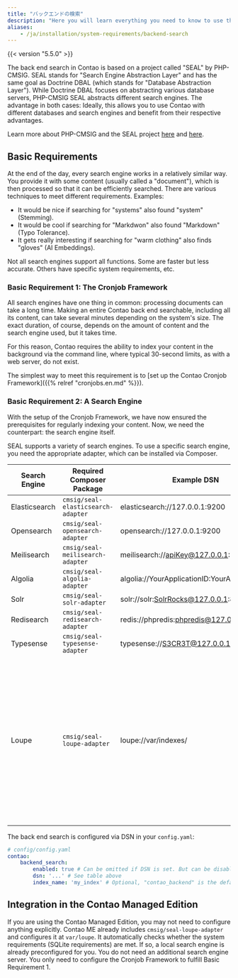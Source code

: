 ```yaml
---
title: "バックエンドの検索"
description: "Here you will learn everything you need to know to use the Contao backend search."
aliases:
    - /ja/installation/system-requirements/backend-search
---
```


{{< version "5.5.0" >}}

The back end search in Contao is based on a project called "SEAL" by PHP-CMSIG. SEAL stands for "Search Engine Abstraction Layer" and has the same goal as Doctrine DBAL (which stands for "Database Abstraction Layer"). While Doctrine DBAL focuses on abstracting various database servers, PHP-CMSIG SEAL abstracts different search engines. The advantage in both cases: Ideally, this allows you to use Contao with different databases and search engines and benefit from their respective advantages.

Learn more about PHP-CMSIG and the SEAL project [here][PHP-CMSIG] and [here][SEAL].

## Basic Requirements

At the end of the day, every search engine works in a relatively similar way. You provide it with some content (usually 
called a "document"), which is then processed so that it can be efficiently searched. There are various techniques to meet different requirements. Examples:

* It would be nice if searching for "systems" also found "system" (Stemming).
* It would be cool if searching for "Markdwon" also found "Markdown" (Typo Tolerance).
* It gets really interesting if searching for "warm clothing" also finds "gloves" (AI Embeddings).

Not all search engines support all functions. Some are faster but less accurate. Others have specific system requirements, etc.

### Basic Requirement 1: The Cronjob Framework

All search engines have one thing in common: processing documents can take a long time. Making an entire Contao back end searchable, including all its content, can take several minutes depending on the system's size. The exact duration, of course, depends on the amount of content and the search engine used, but it takes time.

For this reason, Contao requires the ability to index your content in the background via the command line, where typical 30-second limits, as with a web server, do not exist.

The simplest way to meet this requirement is to [set up the Contao Cronjob Framework]({{% relref "cronjobs.en.md" %}}).

### Basic Requirement 2: A Search Engine

With the setup of the Cronjob Framework, we have now ensured the prerequisites for regularly indexing your content. Now, we need the counterpart: the search engine itself.

SEAL supports a variety of search engines. To use a specific search engine, you need the appropriate adapter, which can be installed via Composer.

| Search Engine  | Required Composer Package    | Example DSN                                | Notes                                                                                                                                                                                                                     |
|---------------|----------------------------------|---------------------------------------------|---------------------------------------------------------------------------------------------------------------------------------------------------------------------------------------------------------------------------|
| Elasticsearch | `cmsig/seal-elasticsearch-adapter` | elasticsearch://127.0.0.1:9200              |                                                                                                                                                                                                                           |
| Opensearch    | `cmsig/seal-opensearch-adapter`    | opensearch://127.0.0.1:9200                 |                                                                                                                                                                                                                           |
| Meilisearch   | `cmsig/seal-meilisearch-adapter`   | meilisearch://apiKey@127.0.0.1:7700         |                                                                                                                                                                                                                           |
| Algolia       | `cmsig/seal-algolia-adapter`       | algolia://YourApplicationID:YourAdminAPIKey |                                                                                                                                                                                                                           |
| Solr          | `cmsig/seal-solr-adapter`          | solr://solr:SolrRocks@127.0.0.1:8983        |                                                                                                                                                                                                                           |
| Redisearch    | `cmsig/seal-redisearch-adapter`    | redis://phpredis:phpredis@127.0.0.1:6379    |                                                                                                                                                                                                                           |
| Typesense     | `cmsig/seal-typesense-adapter`     | typesense://S3CR3T@127.0.0.1:8108           |                                                                                                                                                                                                                           |
| Loupe         | `cmsig/seal-loupe-adapter`         | loupe://var/indexes/                        | Loupe runs on your local filesystem and only requires PHP and an SQLite database. The minimal requirement is that either `sqlite3` or `pdo_sqlite` is available in your PHP setup. |

The back end search is configured via DSN in your `config.yaml`:

```yaml
# config/config.yaml
contao:
    backend_search:
        enabled: true # Can be omitted if DSN is set. But can be disabled with "false".
        dsn: '...' # See table above
        index_name: 'my_index' # Optional, "contao_backend" is the default
```

## Integration in the Contao Managed Edition

If you are using the Contao Managed Edition, you may not need to configure anything explicitly. Contao ME already includes `cmsig/seal-loupe-adapter` and configures it at `var/loupe`. It automatically checks whether the system requirements (SQLite requirements) are met. If so, a local search engine is already preconfigured for you. You do not need an additional search engine server. You only need to configure the Cronjob Framework to fulfill Basic Requirement 1.

[PHP-CMSIG]: https://github.com/PHP-CMSIG
[SEAL]: https://github.com/php-cmsig/search
